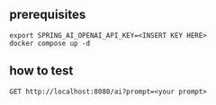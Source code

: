 

## prerequisites

```shell
export SPRING_AI_OPENAI_API_KEY=<INSERT KEY HERE>
docker compose up -d
```


## how to test

```
GET http://localhost:8080/ai?prompt=<your prompt>
```
